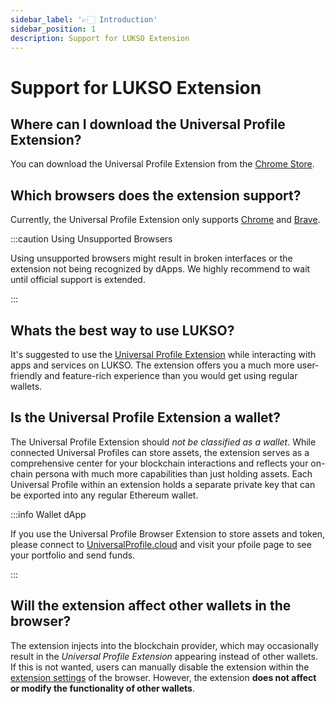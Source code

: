```yaml
---
sidebar_label: '👉🏻 Introduction'
sidebar_position: 1
description: Support for LUKSO Extension
---
```


# Support for LUKSO Extension

## Where can I download the Universal Profile Extension?

You can download the Universal Profile Extension from the [Chrome Store](https://chromewebstore.google.com/detail/universal-profiles/abpickdkkbnbcoepogfhkhennhfhehfn?pli=1).

## Which browsers does the extension support?

Currently, the Universal Profile Extension only supports [Chrome](https://www.google.com/intl/en/chrome) and [Brave](https://brave.com/).

:::caution Using Unsupported Browsers

Using unsupported browsers might result in broken interfaces or the extension not being recognized by dApps. We highly recommend to wait until official support is extended.

:::

## Whats the best way to use LUKSO?

It's suggested to use the [Universal Profile Extension](https://docs.lukso.tech/install-up-browser-extension) while interacting with apps and services on LUKSO. The extension offers you a much more user-friendly and feature-rich experience than you would get using regular wallets.

## Is the Universal Profile Extension a wallet?

The Universal Profile Extension should _not be classified as a wallet_. While connected Universal Profiles can store assets, the extension serves as a comprehensive center for your blockchain interactions and reflects your on-chain persona with much more capabilities than just holding assets. Each Universal Profile within an extension holds a separate private key that can be exported into any regular Ethereum wallet.

:::info Wallet dApp

If you use the Universal Profile Browser Extension to store assets and token, please connect to [UniversalProfile.cloud](https://universalprofile.cloud/) and visit your pfoile page to see your portfolio and send funds.

:::

## Will the extension affect other wallets in the browser?

The extension injects into the blockchain provider, which may occasionally result in the _Universal Profile Extension_ appearing instead of other wallets. If this is not wanted, users can manually disable the extension within the [extension settings](https://support.google.com/chrome_webstore/answer/2664769?hl=en) of the browser. However, the extension **does not affect or modify the functionality of other wallets**.
